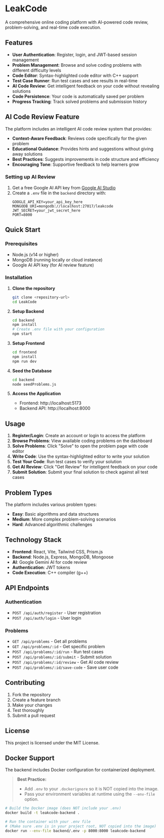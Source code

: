 # LeakCode

A comprehensive online coding platform with AI-powered code review, problem-solving, and real-time code execution.

## Features

- **User Authentication**: Register, login, and JWT-based session management
- **Problem Management**: Browse and solve coding problems with different difficulty levels
- **Code Editor**: Syntax-highlighted code editor with C++ support
- **Test Case Runner**: Run test cases and see results in real-time
- **AI Code Review**: Get intelligent feedback on your code without revealing solutions
- **Code Persistence**: Your code is automatically saved per problem
- **Progress Tracking**: Track solved problems and submission history

## AI Code Review Feature

The platform includes an intelligent AI code review system that provides:

- **Context-Aware Feedback**: Reviews code specifically for the given problem
- **Educational Guidance**: Provides hints and suggestions without giving away solutions
- **Best Practices**: Suggests improvements in code structure and efficiency
- **Encouraging Tone**: Supportive feedback to help learners grow

### Setting up AI Review

1. Get a free Google AI API key from [Google AI Studio](https://makersuite.google.com/app/apikey)
2. Create a `.env` file in the `backend` directory with:
   ```
   GOOGLE_API_KEY=your_api_key_here
   MONGODB_URI=mongodb://localhost:27017/leakcode
   JWT_SECRET=your_jwt_secret_here
   PORT=8000
   ```

## Quick Start

### Prerequisites

- Node.js (v14 or higher)
- MongoDB (running locally or cloud instance)
- Google AI API key (for AI review feature)

### Installation

1. **Clone the repository**
   ```bash
   git clone <repository-url>
   cd LeakCode
   ```

2. **Setup Backend**
   ```bash
   cd backend
   npm install
   # Create .env file with your configuration
   npm start
   ```

3. **Setup Frontend**
   ```bash
   cd frontend
   npm install
   npm run dev
   ```

4. **Seed the Database**
   ```bash
   cd backend
   node seedProblems.js
   ```

5. **Access the Application**
   - Frontend: http://localhost:5173
   - Backend API: http://localhost:8000

## Usage

1. **Register/Login**: Create an account or login to access the platform
2. **Browse Problems**: View available coding problems on the dashboard
3. **Solve Problems**: Click "Solve" to open the problem page with code editor
4. **Write Code**: Use the syntax-highlighted editor to write your solution
5. **Test Your Code**: Run test cases to verify your solution
6. **Get AI Review**: Click "Get Review" for intelligent feedback on your code
7. **Submit Solution**: Submit your final solution to check against all test cases

## Problem Types

The platform includes various problem types:
- **Easy**: Basic algorithms and data structures
- **Medium**: More complex problem-solving scenarios
- **Hard**: Advanced algorithmic challenges

## Technology Stack

- **Frontend**: React, Vite, Tailwind CSS, Prism.js
- **Backend**: Node.js, Express, MongoDB, Mongoose
- **AI**: Google Gemini AI for code review
- **Authentication**: JWT tokens
- **Code Execution**: C++ compiler (g++)

## API Endpoints

### Authentication
- `POST /api/auth/register` - User registration
- `POST /api/auth/login` - User login

### Problems
- `GET /api/problems` - Get all problems
- `GET /api/problems/:id` - Get specific problem
- `POST /api/problems/:id/run` - Run test cases
- `POST /api/problems/:id/submit` - Submit solution
- `POST /api/problems/:id/review` - Get AI code review
- `POST /api/problems/:id/save-code` - Save user code

## Contributing

1. Fork the repository
2. Create a feature branch
3. Make your changes
4. Test thoroughly
5. Submit a pull request

## License

This project is licensed under the MIT License.

## Docker Support

The backend includes Docker configuration for containerized deployment.

> **Best Practice:**
> - Add `.env` to your `.dockerignore` so it is NOT copied into the image.
> - Pass your environment variables at runtime using the `--env-file` option.

```sh
# Build the Docker image (does NOT include your .env)
docker build -t leakcode-backend .

# Run the container with your .env file
# (Make sure .env is in your project root, NOT copied into the image)
docker run --env-file backend/.env -p 8000:8000 leakcode-backend
```

